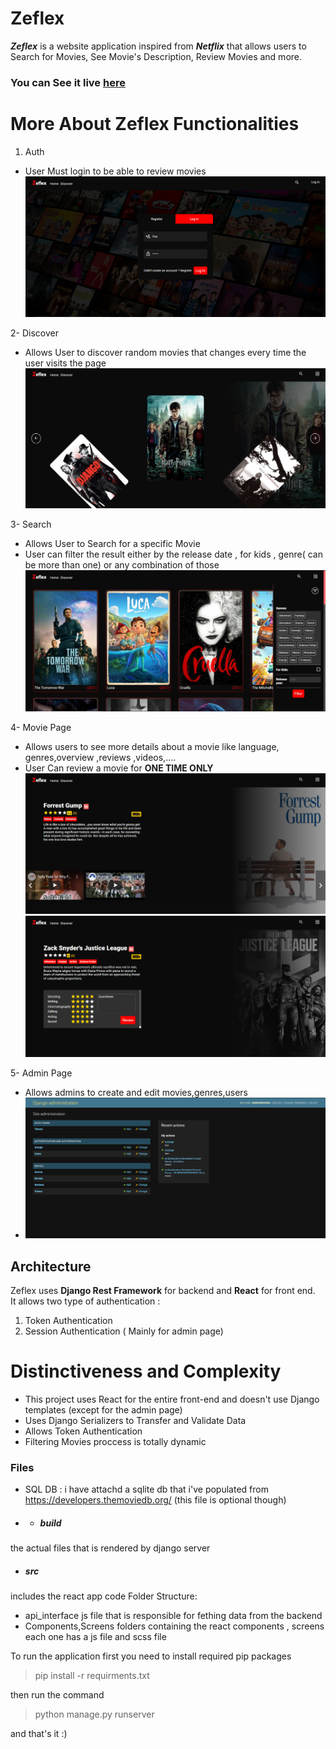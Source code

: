 # Zeflex 
_**Zeflex**_ is a website application inspired from _**Netflix**_ that allows users to Search for Movies, See Movie's Description, Review Movies and more.


### **You can See it live  [here](http://zeflex.onrender.com/)**

# More About Zeflex Functionalities

1. Auth
* User Must login to be able to review movies
![Auth Page](ScreenShots/login.png)


2- Discover
* Allows User to discover random movies that changes every time the user visits the page
![Discover Page](ScreenShots/discover.jpg)

3- Search
* Allows User to Search for a specific Movie 
* User can filter the result either by the release date , for kids , genre( can be more than one) or any combination of those
![Movies Page](ScreenShots/home%20%2B%20drawer.jpg)

4- Movie Page 
* Allows users to see more details about a movie like language, genres,overview ,reviews ,videos,....
* User Can review a movie for **ONE TIME ONLY**
![Movie Page](ScreenShots/movie%20page.jpg)
![Movie Page](ScreenShots/review.png)

5- Admin Page
* Allows admins to create and edit movies,genres,users 
* ![Admin Page](ScreenShots/adminpage.png)

## Architecture
Zeflex uses **Django Rest Framework** for backend and **React** for front end.   
It allows two type of authentication :
1. Token Authentication 
2. Session Authentication ( Mainly for admin page)
      

# Distinctiveness and Complexity
* This project uses React for the entire front-end and doesn't use Django templates (except for the admin page)
* Uses Django Serializers to Transfer and Validate Data
* Allows Token Authentication 
* Filtering Movies proccess is totally dynamic

### Files
* SQL DB : i have attachd a sqlite db that i've populated from https://developers.themoviedb.org/  (this file is optional though)
* * ##### build 
the actual files that is rendered by django server
* ##### src
includes the react app code Folder Structure:
* api_interface js file that is responsible for fething data from the backend
* Components,Screens folders containing the react components , screens each one has a js file and scss file

To run the application first you need to install required pip packages
> pip install -r requirments.txt

then run the command 
>python manage.py runserver

and that's it :)
